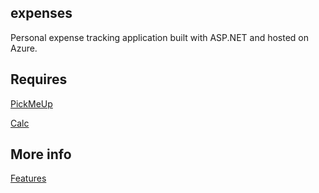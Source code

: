 ## expenses
Personal expense tracking application built with ASP.NET and hosted on Azure.

## Requires

[PickMeUp](https://github.com/nazar-pc/PickMeUp)

[Calc](https://github.com/javadev/calc)

## More info

[Features](https://dvmorozov.github.io/expenses/features)
